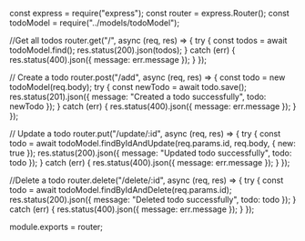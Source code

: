 const express = require("express");
const router = express.Router();
const todoModel = require("../models/todoModel");

//Get all todos
router.get("/", async (req, res) => {
  try {
    const todos = await todoModel.find();
    res.status(200).json(todos);
  } catch (err) {
    res.status(400).json({ message: err.message });
  }
});

// Create a todo
router.post("/add", async (req, res) => {
  const todo = new todoModel(req.body);
  try {
    const newTodo = await todo.save();
    res.status(201).json({ message: "Created a todo successfully", todo: newTodo });
  } catch (err) {
    res.status(400).json({ message: err.message });
  }
});

// Update a todo
router.put("/update/:id", async (req, res) => {
  try {
    const todo = await todoModel.findByIdAndUpdate(req.params.id, req.body, { new: true });
    res.status(200).json({ message: "Updated todo successfully", todo: todo });
  } catch (err) {
    res.status(400).json({ message: err.message });
  }
});

//Delete a todo
router.delete("/delete/:id", async (req, res) => {
  try {
    const todo = await todoModel.findByIdAndDelete(req.params.id);
    res.status(200).json({ message: "Deleted todo successfully", todo: todo });
  } catch (err) {
    res.status(400).json({ message: err.message });
  }
});

module.exports = router;